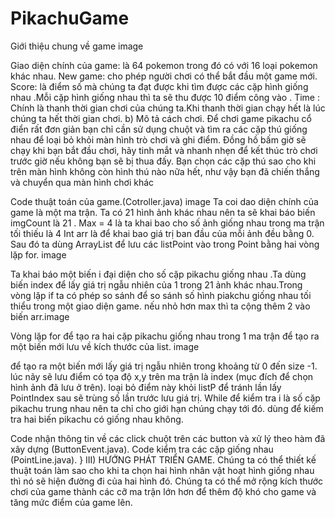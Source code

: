 # PikachuGame
Giới thiệu chung về game image

Giao diện chính của game: là 64 pokemon trong đó có với 16 loại pokemon khác nhau.
New game: cho phép người chơi có thể bắt đầu một game mới.
Score: là điểm số mà chúng ta đạt được khi tìm được các cặp hình giống nhau .Mỗi cặp hình giống nhau thì ta sẽ thu được 10 điểm công vào .
Time : Chính là thanh thời gian chơi của chúng ta.Khi thanh thời gian chạy hết là lúc chúng ta hết thời gian chơi.
b) Mô tả cách chơi. Để chơi game pikachu cổ điển rất đơn giản bạn chỉ cần sử dụng chuột và tìm ra các cặp thú giống nhau để loại bỏ khỏi màn hình trò chơi và ghi điểm. Đồng hồ bấm giờ sẽ chạy khi bạn bắt đầu chơi, hãy tinh mắt và nhanh nhẹn để kết thúc trò chơi trước giờ nếu không bạn sẽ bị thua đấy. Bạn chọn các cặp thú sao cho khi trên màn hình không còn hình thú nào nữa hết, như vậy bạn đã chiến thắng và chuyển qua màn hình chơi khác

Code thuật toán của game.(Cotroller.java) image
Ta coi dao diện chính của game là một ma trận. Ta có 21 hình ảnh khác nhau nên ta sẽ khai báo biến imgCount là 21 . Max = 4 là ta khai bao cho số ảnh giống nhau trong ma trận tối thiếu là 4 Int arr là để khai bao giá trị ban đầu của mỗi ảnh đều bằng 0. Sau đó ta dùng ArrayList để lưu các listPoint vào trong Point bằng hai vòng lặp for. image

Ta khai báo một biến i đại diện cho số cặp pikachu giống nhau .Ta dùng biến index để lấy giá trị ngẫu nhiên của 1 trong 21 ảnh khác nhau.Trong vòng lặp if ta có phép so sánh để so sánh số hình piakchu giống nhau tối thiểu trong một giao diện game. nếu nhỏ hơn max thì ta cộng thêm 2 vào biến arr.image

Vòng lặp for để tạo ra hai cặp pikachu giống nhau trong 1 ma trận để tạo ra một biến mới lưu về kích thước của list. image

để tạo ra một biến mới lấy giá trị ngẫu nhiên trong khoảng từ 0 đến size -1. lúc nãy sẽ lưu điểm có tọa độ x,y trên ma trận là index (mục đích để chọn hình ảnh đã lưu ở trên). loại bỏ điểm này khỏi listP để tránh lần lấy PointIndex sau sẽ trùng số lần trước lưu giá trị. While để kiểm tra i là số cặp pikachu trung nhau nên ta chỉ cho giới hạn chúng chạy tới đó. dùng để kiếm tra hai biến pikachu có giống nhau không.

Code nhận thông tin về các click chuột trên các button và xử lý theo hàm đã xây dựng (ButtonEvent.java).
Code kiểm tra các cặp giống nhau (PointLine.java). } III) HƯỚNG PHÁT TRIỂN GAME.
Chúng ta có thể thiết kế thuật toán làm sao cho khi ta chọn hai hình nhân vật hoạt hình giống nhau thì nó sẽ hiện đường đi của hai hình đó.
Chúng ta có thể mở rộng kích thước chơi của game thành các cỡ ma trận lớn hơn để thêm độ khó cho game và tăng mức điểm của game lên.

